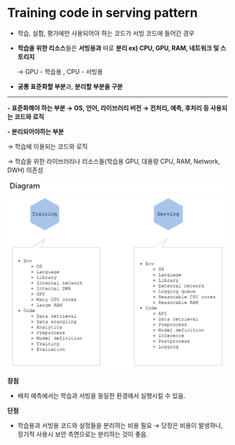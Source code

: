 # Training code in serving pattern

- 학습, 실험, 평가에만 사용되어야 하는 코드가 서빙 코드에 들어간 경우
- **학습을 위한 리소스**들은 **서빙용과** 따로 **분리
ex) CPU, GPU, RAM, 네트워크 및 스토리지**
    
    → GPU - 학습용 ,  CPU - 서빙용
    
- **공통 표준화할 부분**과, **분리할 부분을 구분**

---

**- 표준화해야 하는 부분
→ OS, 언어, 라이브러리 버전
→ 전처리, 예측, 후처리 등 사용되는 코드와 로직**

**- 분리되어야하는 부분**

→ 학습에 이용되는 코드와 로직

→ 학습을 위한 라이브러리나 리소스들(학습용 GPU, 대용량 CPU, RAM, Network, DWH)  의존성

![Training%20c%20d0db7/Untitled.png](Training%20c%20d0db7/Untitled.png)

**장점**

- 배치 예측에서는 학습과 서빙을 동일한 환경에서 실행시킬 수 있음.

**단점**

- 학습용과 서빙용 코드와 설정들을 분리하는 비용 필요
→ 당장은 비용이 발생하나, 장기적 사용시 보안 측면으로는 분리하는 것이 좋음.
